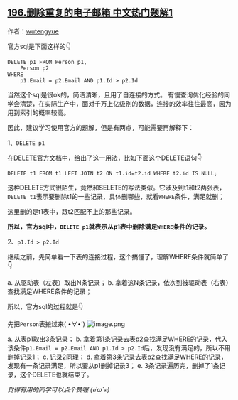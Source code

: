 ## [196.删除重复的电子邮箱 中文热门题解1](https://leetcode.cn/problems/delete-duplicate-emails/solutions/100000/dui-guan-fang-ti-jie-zhong-delete-he-de-jie-shi-by)

作者：[wutengyue](https://leetcode.cn/u/wutengyue)

官方sql是下面这样的👇
```MySQL []
DELETE p1 FROM Person p1,
    Person p2
WHERE
    p1.Email = p2.Email AND p1.Id > p2.Id
```
当然这个sql是很ok的，简洁清晰，且用了自连接的方式。
有慢查询优化经验的同学会清楚，在实际生产中，面对千万上亿级别的数据，连接的效率往往最高，因为用到索引的概率较高。

因此，建议学习使用官方的题解，但是有两点，可能需要再解释下：

1、`DELETE p1`

在[DELETE官方文档](https://dev.mysql.com/doc/refman/8.0/en/delete.html)中，给出了这一用法，比如下面这个DELETE语句👇

`DELETE t1 FROM t1 LEFT JOIN t2 ON t1.id=t2.id WHERE t2.id IS NULL;`

这种DELETE方式很陌生，竟然和SELETE的写法类似。它涉及到t1和t2两张表，`DELETE t1`表示要删除t1的一些记录，具体删哪些，就看`WHERE`条件，满足就删；

这里删的是t1表中，跟t2匹配不上的那些记录。

**所以，官方sql中，`DELETE p1`就表示从p1表中删除满足`WHERE`条件的记录。**

2、`p1.Id > p2.Id`

继续之前，先简单看一下表的连接过程，这个搞懂了，理解WHERE条件就简单了👇

a. 从驱动表（左表）取出N条记录；
b. 拿着这N条记录，依次到被驱动表（右表）查找满足WHERE条件的记录；

所以，官方sql的过程就是👇

先把`Person`表搬过来( •̀∀•́ )
![image.png](https://pic.leetcode-cn.com/93680632d7c2a58ab42c403745ef2bf02b2f640a95c4afadb2387da835daffc0-image.png)


a. 从表p1取出3条记录；
b. 拿着第1条记录去表p2查找满足WHERE的记录，代入该条件`p1.Email = p2.Email AND p1.Id > p2.Id`后，发现没有满足的，所以不用删掉记录1；
c. 记录2同理；
d. 拿着第3条记录去表p2查找满足WHERE的记录，发现有一条记录满足，所以要从p1删掉记录3；
e. 3条记录遍历完，删掉了1条记录，这个DELETE也就结束了。

*觉得有用的同学可以点个赞喔 (ฅ´ω`ฅ)*